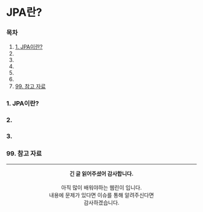 # JPA란? 
### 목차
1. [1. JPA이란?]()
2. []()
3. []()
4. []()
5. []()
6. []()
7. [99. 참고 자료]()


### 1. JPA이란?

### 2. 

### 3. 

### 99. 참고 자료

---
<div align="center">
  <b>긴 글 읽어주셨어 감사합니다.</b><br/><br/>
  아직 많이 배워야하는 웹린이 입니다.<br/>
  내용에 문제가 있다면 이슈를 통해 알려주신다면 <br>
  감사하겠습니다.
</div>
